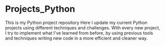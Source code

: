 # Projects_Python
This is my Python project repository
Here I update my current Python projects using different techniques and challenges. 
With every new project, I try to implement what I've learned from before, by using previous tools and techniques writing new code in a more efficient and cleaner way.
